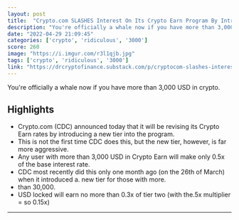 ```yaml
---
layout: post
title:  "Crypto.com SLASHES Interest On Its Crypto Earn Program By Introducing A Ridiculous 3,000 USD Tier"
description: "You're officially a whale now if you have more than 3,000 USD in crypto."
date: "2022-04-29 21:09:45"
categories: ['crypto', 'ridiculous', '3000']
score: 260
image: "https://i.imgur.com/r3l1qjb.jpg"
tags: ['crypto', 'ridiculous', '3000']
link: "https://drcryptofinance.substack.com/p/cryptocom-slashes-interest-on-its"
---
```


You're officially a whale now if you have more than 3,000 USD in crypto.

## Highlights

- Crypto.com (CDC) announced today that it will be revising its Crypto Earn rates by introducing a new tier into the program.
- This is not the first time CDC does this, but the new tier, however, is far more aggressive.
- Any user with more than 3,000 USD in Crypto Earn will make only 0.5x of the base interest rate.
- CDC most recently did this only one month ago (on the 26th of March) when it introduced a. new tier for those with more.
- than 30,000.
- USD locked will earn no more than 0.3x of tier two (with the.5x multiplier = so 0.15x)

---
